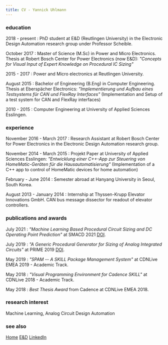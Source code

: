 ```yaml
---
title: CV - Yannick Uhlmann
---
```


### education

2018 - present
:   PhD student at E&D (Reutlingen University) in the Electronic Design 
Automation research group under Professor Scheible.

October 2017
:   Master of Science (M.Sc) in Power and Micro Electronics. Thesis at
Robert Bosch Center for Power Electronics (now E&D): 
_"Concepts for Visual Input of Expert Knowledge on Procedural IC Sizing"_

2015 - 2017
:   Power and Micro electronics at Reutlingen University.

August 2015
:   Bachelor of Engineering (B.Eng) in Computer Engineering. 
Thesis at Eberspächer Electronics:
_"Implementierung und Aufbau eines Testsystems für CAN und FlexRay Interfaces"_
(Implementation and Setup of a test system for CAN and FlexRay interfaces)

2010 - 2015
:   Computer Engineering at University of Applied Sciences Esslingen.

### experience

November 2016 - March 2017
:   Research Assistant at Robert Bosch Center for Power Electronics in the
Electronic Design Automation research group.

November 2014 - March 2015
:   Projekt Paper at University of Applied Sciences Esslingen:
_"Entwicklung einer C++-App zur Steuering von HomeMatic-Geräten für die Hausautomatisierung"_ 
(Implementation of a C++ app to control of HomeMatic devices for home automation)

February - June 2014
:   Semester abroad at Hanyang University in Seoul, South Korea.

August 2013 - January 2014
:   Internship at Thyssen-Krupp Elevator Innovations GmbH. 
CAN bus message dissector for readout of elevator controllers.

### publications and awards

July 2021
:   _"Machine Learning Based Procedural Circuit Sizing and DC Operating
Point Prediction"_ at SMACD 2021 [DOI]().

July 2019
:   _"A Generic Procedural Generator for Sizing of Analog Integrated Circuits"_ 
at PRIME 2019 [DOI](http://dx.doi.org/10.1109/PRIME.2019.8787743).

May 2019
:   _"SPAM -- A SKILL Package Management System"_ 
at CDNLive EMEA 2019 - Academic Track.

May 2018
:   _"Visual Programming Environment for Cadence SKILL"_ 
at CDNLive 2018 - Academic Track.

May 2018
:   _Best Thesis Award_ from Cadence at CDNLive EMEA 2018.

### research interest

Machine Learning, Analog Circuit Design Automation

### see also

[Home](./index.html)
[E&D](https://www.electronics-and-drives.de/)
[LinkedIn](https://www.linkedin.com/in/yannick-uhlmann-b57024170/)
